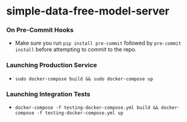 # simple-data-free-model-server

### On Pre-Commit Hooks
- Make sure you run `pip install pre-commit` followed by `pre-commit install` before attempting to commit to the repo.

### Launching Production Service
- `sudo docker-compose build && sudo docker-compose up`

### Launching Integration Tests
- `docker-compose -f testing-docker-compose.yml build && docker-compose -f testing-docker-compose.yml up`
